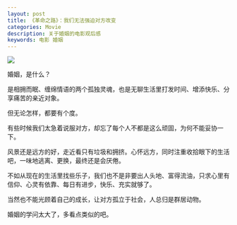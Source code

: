 ```yaml
---
layout: post
title: 《革命之路》：我们无法强迫对方改变
categories: Movie
description: 关于婚姻的电影观后感
keywords: 电影 婚姻
---
```


![](http://oqg4nua5z.bkt.clouddn.com/movie/revolution.jpeg)

婚姻，是什么？

是相拥而眠、缠绵情语的两个孤独灵魂，也是无聊生活里打发时间、增添快乐、分享痛苦的亲近对象。

但无论怎样，都要有个度。

有些时候我们太急着说服对方，却忘了每个人不都是这么顽固，为何不能妥协一下。

风景还是远方的好，走近看只有垃圾和拥挤。心怀远方，同时注重收拾眼下的生活吧，一味地逃离、更换，最终还是会厌倦。

不如从现在的生活里找些乐子，我们也不是非要出人头地、富得流油，只求心里有信仰、心灵有依靠、每日有进步，快乐、充实就够了。

当然也不能光顾着自己的成长，让对方孤立于社会，人总归是群居动物。

婚姻的学问太大了，多看点类似的吧。